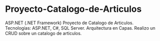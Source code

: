 # Proyecto-Catalogo-de-Articulos
ASP.NET (.NET Framework)
Proyecto de Catalogo de Articulos.
Tecnologias: ASP.NET, C#, SQL Server.
Arquitectura en Capas.
Realizo un CRUD sobre un catalogo de articulos.
